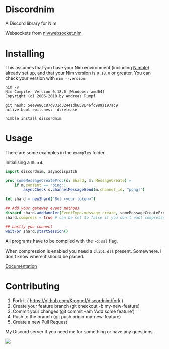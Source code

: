 # Discordnim

A Discord library for Nim. 

Websockets from [niv/websocket.nim](https://github.com/niv/websocket.nim)

# Installing

This assumes that you have your Nim environment (including [Nimble](https://github.com/nim-lang/nimble)) already set up, and that your Nim version is `0.18.0` or greater.
You can check your version with `nim --version`

```
nim -v
Nim Compiler Version 0.18.0 [Windows: amd64]
Copyright (c) 2006-2018 by Andreas Rumpf

git hash: 5ee9e86c87d831d32441db658046fc989a197ac9
active boot switches: -d:release
```

`nimble install discordnim`

# Usage

There are some examples in the `examples` folder.


Initialising a `Shard`:

```nim
import discordnim, asyncdispatch

proc someMessageCreateProc(s: Shard, m: MessageCreate) =
    if m.content == "ping":
        asyncCheck s.channelMessageSend(m.channel_id, "pong!")

let shard = newShard("Bot <your token>")

## Add your gateway event methods
discard shard.addHandler(EventType.message_create, someMessageCreateProc)
shard.compress = true # can be set to false if you don't want compressed websocket payloads

## Lastly you connect
waitFor shard.startSession()
```

All programs have to be compiled with the `-d:ssl` flag.

When compression is enabled you need a `zlib1.dll` present. Somewhere. I don't know where it should be placed.

[Documentation](https://krognol.github.io/discordnim/)

# Contributing

1. Fork it ( https://github.com/Krognol/discordnim/fork )
2. Create your feature branch (git checkout -b my-new-feature)
3. Commit your changes (git commit -am 'Add some feature')
4. Push to the branch (git push origin my-new-feature)
5. Create a new Pull Request

My Discord server if you need me for something or have any questions.

[![](https://discordapp.com/api/v7/guilds/144959126953263104/widget.png?style=shield)](https://discord.gg/zjrEWeK)